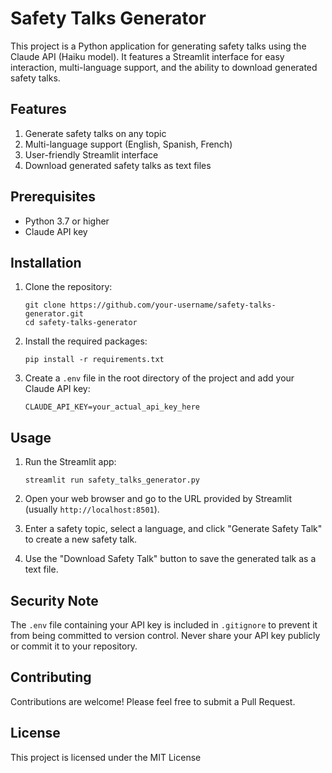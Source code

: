 # Safety Talks Generator

This project is a Python application for generating safety talks using the Claude API (Haiku model). It features a Streamlit interface for easy interaction, multi-language support, and the ability to download generated safety talks.

## Features

1. Generate safety talks on any topic
2. Multi-language support (English, Spanish, French)
3. User-friendly Streamlit interface
4. Download generated safety talks as text files

## Prerequisites

- Python 3.7 or higher
- Claude API key

## Installation

1. Clone the repository:
   ```
   git clone https://github.com/your-username/safety-talks-generator.git
   cd safety-talks-generator
   ```

2. Install the required packages:
   ```
   pip install -r requirements.txt
   ```

3. Create a `.env` file in the root directory of the project and add your Claude API key:
   ```
   CLAUDE_API_KEY=your_actual_api_key_here
   ```

## Usage

1. Run the Streamlit app:
   ```
   streamlit run safety_talks_generator.py
   ```

2. Open your web browser and go to the URL provided by Streamlit (usually `http://localhost:8501`).

3. Enter a safety topic, select a language, and click "Generate Safety Talk" to create a new safety talk.

4. Use the "Download Safety Talk" button to save the generated talk as a text file.

## Security Note

The `.env` file containing your API key is included in `.gitignore` to prevent it from being committed to version control. Never share your API key publicly or commit it to your repository.

## Contributing

Contributions are welcome! Please feel free to submit a Pull Request.

## License

This project is licensed under the MIT License
